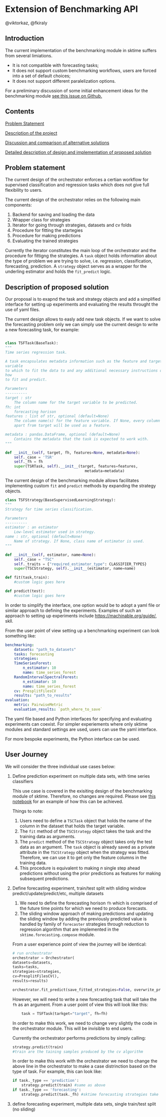 # Extension of Benchmarking API

@viktorkaz, @fkiraly

## Introduction

The current implementation of the benchmarking module in sktime suffers from several limiations.

* It is not compatible with forecasting tasks;
* It does not support custom benchmarking workflows, users are forced into a set of default choices;
* It does not support different paralelization options.

For a preliminary discussion of some initial enhancement ideas for the benchmarking module [see this issue on Github.](https://github.com/alan-turing-institute/sktime/issues/141)

## Contents
[Problem Statement](#Problem-statement)

[Description of the project](#Description-of-proposed-solution)

[Discussion and comparison of alternative solutions](#Discussion-and-comparison-of-alternative-solutions)

[Detailed description of design and implementation of proposed solution](#Detailed-description-of-design-and-implementation-of-proposed-solution)

## Problem statement

The current design of the orchestrator enforces a certian workflow for supervised classification and regression tasks which does not give full flexibility to users.

The current design of the orchestrator relies on the following main components:

1. Backend for saving and loading the data
1. Wrapper class for strategies
1. Iterator for going through strategies, datasets and cv folds
1. Procedure for fitting the startegies 
1. Procedure for making predictions
1. Evaluating the trained strategies

Currently the iterator constitutes the main loop of the orchestrator and the procedure for fittigng the strategies. A `task` object holds information about the type of problem we are trying to solve, i.e. regression, classification, forecasting, prediction. A `strategy` object serves as a wrapper for the underling estimator and holds the `fit_predict` logic.

## Description of proposed solution

Our proposal is to exapnd the task and strategy objects and add a simplified interface for setting up experiments and evaluating the results throught the use of yaml files.


The current design allows to easly add new task objects. If we want to solve the forecasting problem only we can simply use the current design to write a new forecasting task, for example:

```Python

class TSFTask(BaseTask):
"""
Time series regression task.

A task encapsulates metadata information such as the feature and target
variable
to which to fit the data to and any additional necessary instructions on
how
to fit and predict.

Parameters
----------
target : str
    The column name for the target variable to be predicted.
fh: int
    forecasting horison 
features : list of str, optional (default=None)
    The column name(s) for the feature variable. If None, every column
    apart from target will be used as a feature.

metadata : pandas.DataFrame, optional (default=None)
    Contains the metadata that the task is expected to work with.
"""

def __init__(self, target, fh, features=None, metadata=None):
    self._case = 'TSR'
    self._fh = fh
    super(TSRTask, self).__init__(target, features=features,
                                    metadata=metadata)

```
The current design of the benchmarking module allows facilitates implementing custom `fit` and `predict` methods by expanding the strategy objects. 


```Python
class TSFStrategy(BaseSupervisedLearningStrategy):
"""
Strategy for time series classification.

Parameters
----------
estimator : an estimator
    Low-level estimator used in strategy.
name : str, optional (default=None)
    Name of strategy. If None, class name of estimator is used.
"""

def __init__(self, estimator, name=None):
    self._case = "TSC"
    self._traits = {"required_estimator_type": CLASSIFIER_TYPES}
    super(TSCStrategy, self).__init__(estimator, name=name)

def fit(task,train):
    #custom logic goes here

def predict(test):
    #custom logic goes here
```


   
In order to simplify the interface, one option would be to adopt a yaml file or similar approach to defining the experiments. Examples of such an approach to setting up experiments include https://machinable.org/guide/, skll.

From the user point of view setting up a benchmarking experiment can look something like:

```yaml
benchmarking:
    datasets: "path_to_datasets"
    tasks: forecasting
    strategies: 
    TimeSeriesForest:
        n_estimator: 10
        name: time_series_forest
    RandomIntervalSpectralForest:
        n_estimator: 10
        name: time_series_forest
    cv: PresplitFilesCV
    results: "path_to_results" 
evaluation:
    metric: PairwiseMetric
    evaluation_results: `path_where_to_save`
```

The yaml file based and Python interfaces for specifying and evaluating experiments can coexist. For simpler experiements where only sktime modules and standard settings are used, users can use the yaml interface.

For more bespoke experiments, the Python interface can be used.


## User Journey

We will consider the three individual use cases below:

1. Define prediction experiment on multiple data sets, with time series classifiers

    This use case is covered in the exisiting design of the benchmarking module of sktime. Therefore, no changes are required. Please see [this notebook](https://www.sktime.org/en/latest/examples/04_benchmarking.html) for an example of how this can be achieved.

    Things to note:
    1. Users need to define a `TSCTask` object that holds the name of the column in the dataset that holds the target variable.
    1. The  `fit` method of the `TSCStrategy` object takes the task and the training data as arguments. 
    1. The `predict` method of the `TSCStrategy` object takes only the test data as an argument. The `task` object is already saved as a private attribute in the `TSCStrategy` object when the strategy was fitted. Therefore, we can use it to get only the feature columns in the training data.
    1. This procedure is equivalent to making $n$ single step ahead predictions without using the prior predictions as features for making subsequent predictions.

1. Define forecasting experiment, train/test split with sliding window predict/update/predict/etc, multiple datasets
    1. We need to define the forecasting horison `fh` which is comprised of the future time points for which we need to produce forecasts.
    1. The sliding window approach of making predictions and updating the sliding window by adding the previously predicted value is handled by family of `forecaster` strategies through reduction to regression algorithm that are implemented in the `sktime.forecasting.compose` module.


    From a user experience point of view the journey will be identical:
    
    ```Python
    # run orchestrator
    orchestrator = Orchestrator(
    datasets=datasets,
    tasks=tasks,
    strategies=strategies,
    cv=PresplitFilesCV(),
    results=results)

    orchestrator.fit_predict(save_fitted_strategies=False, overwrite_predictions=True)
    ```

    However, we will need to write a new forecasting task that will take the `fh` as an argument. From a user point of view this will look like this:

    ```Python
        task = TSFTask(tarkget="target", fh=fh)
    ```

    In order to make this work, we need to change very slightly the code in the orchestrator module. This will be invisible to end users.

    Currently the orchestrator performs predictions by simply calling:

    ```Python
    strategy.predict(train)
    #train are the taining samples produced by the cv algorithm
    ```

    In order to make this work with the orchestrator we need to change the above line in the orchestrator to make a case distrinction based on the type of task. For example, this can look like:

    ```Python
    if task._type == 'prediction':
        strategy.predict(train) #same as above
    if task._type == 'forecasting':
        strategy.predict(task._fh) #sktime forecasting strategies take the forecasting horison an argument to predict()
    ```

1. define forecasting experiment, multiple data sets, single train/test split (no sliding)